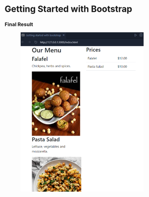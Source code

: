 # Getting Started with Bootstrap

### Final Result

<div align="center">
  <img src="./result.png" width="400" alt="Final Result">
</div>